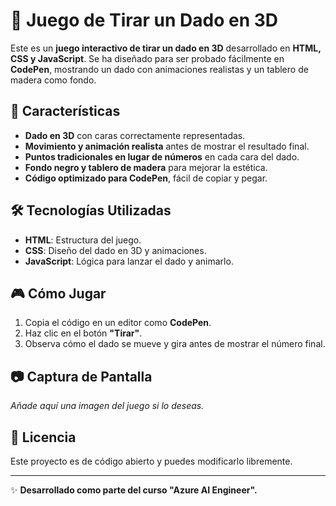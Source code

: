 # 🎲 Juego de Tirar un Dado en 3D

Este es un **juego interactivo de tirar un dado en 3D** desarrollado en **HTML, CSS y JavaScript**. Se ha diseñado para ser probado fácilmente en **CodePen**, mostrando un dado con animaciones realistas y un tablero de madera como fondo.

## 🚀 Características
- **Dado en 3D** con caras correctamente representadas.
- **Movimiento y animación realista** antes de mostrar el resultado final.
- **Puntos tradicionales en lugar de números** en cada cara del dado.
- **Fondo negro y tablero de madera** para mejorar la estética.
- **Código optimizado para CodePen**, fácil de copiar y pegar.

## 🛠️ Tecnologías Utilizadas
- **HTML**: Estructura del juego.
- **CSS**: Diseño del dado en 3D y animaciones.
- **JavaScript**: Lógica para lanzar el dado y animarlo.

## 🎮 Cómo Jugar
1. Copia el código en un editor como **CodePen**.
2. Haz clic en el botón **"Tirar"**.
3. Observa cómo el dado se mueve y gira antes de mostrar el número final.

## 📷 Captura de Pantalla
_Añade aquí una imagen del juego si lo deseas._

## 📜 Licencia
Este proyecto es de código abierto y puedes modificarlo libremente.

---
✨ **Desarrollado como parte del curso "Azure AI Engineer".**  
